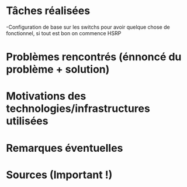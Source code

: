 # Tâches réalisées

-Configuration de base sur les switchs pour avoir quelque chose de fonctionnel, si tout est bon on commence HSRP

# Problèmes rencontrés (énnoncé du problème + solution)



# Motivations des technologies/infrastructures utilisées

# Remarques éventuelles

# Sources (Important !)
